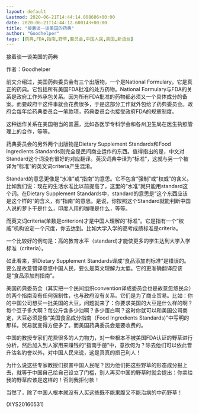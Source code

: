 ```yaml
---
layout: default
Lastmod: 2020-06-21T14:44:14.808606+00:00
date: 2020-06-21T14:44:12.600143+00:00
title: "接着谈一谈美国的药典"
author: "Goodhelper"
tags: [药典,FDA,指南,野草,委员会,中国人民,美国,新语丝]
---
```


接着谈一谈美国的药典

作者：Goodhelper

前文介绍过，美国药典委员会有三个出版物，一个是National Formulary。它是真正的药典。它包括所有美国FDA批准的处方药物。National Formulary与FDA的关系是政府工作外承包关系。因为所有FDA批准的药物都必须又一个具体成分的备案。而要政府干这件事就会花费很多，于是这部分工作就外包给了药典委员会。政府会每年给药典委员会一笔款项，药典委员会也接受政府FDA的规章制度。

这种运作关系在美国相当的普遍，比如各医学专科学会和各州卫生局在医生执照管理上的合作，等等。

药典委员会的另外两个出版物是Dietary Supplement Standards和Food Ingredients Standards则完全是民间商业运作的东西。值得指出的是，中文对Standard这个词没有很好的对应翻译。英汉词典中译为“标准”，这就与另一个被译为“标准”的英文词criteria产生混淆。

Standard的意思更像是“水准”或“指南”的意思。它不包含“强制”或“权威”的含义。比如我们说：现在的生活水准比以前提高了，这里的“水准”就只能用standard这个词。在Dietary Supplement Standards中，standard的意思是“这个东西应该是这个样的”的含义，有“指南”的意思。是说，你按照这个Standard就能判断中国人说的萝卜干是什么，印度人用的咖喱是什么，等等。

而英文词criteria(单数是criterion)才是中国人理解的“标准”。它是指有一个“权威”机构设定一个尺度，你去达到。比如大学入学的高考成绩标准是criteria。

一个比较好的例句是：高的教育水平（standard)才能使更多的学生达到大学入学标准（criteria）。

如此看来，把Dietary Supplement Standards译成“食品添加剂标准”是错误的。要么是故意错译忽悠中国人民，要么是英文理解力太低。它的更准确翻译应该是“食品添加剂指南”。

美国药典委员会（其实把一个民间组织convention译成委员会也是故意忽悠民众）的两个指南没有任何强制性，也与政府没有关系。它们是为了商业贸易。比如：你的中国公司想买一批美国的大豆，问题就来了：你要求美国的大豆是什么样的啊？每个豆子多大啊？每公斤含多少油啊？多少蛋白啊？这时你就可以和美国公司商定，大豆必须是像“美国食品成分指南（Food Ingredients Standards)”中写明的那样。贸易就变得方便多了。而美国药典委员会是要收费的。

中国的教授专家们花费很多的人力物力，对一些根本不被美国FDA认证的野草进行分析，然后加入到人家用来赚钱的“指南手册”中，意欲何为？除去他们可以依此晋升沽名钓誉以外，对中国人民来说，这是真真的损己利人！

为什么说这些专家教授们损害中国人民呢？因为他们把这些野草的形态成分报上去，就等于中国自己给自己设立了门槛，别人再买中国的野草时就会提出：你卖给我的野草应该是这样的！否则我拒付款！

当然了，除了中国人根本就没有人买这些既不能果腹又不能治病的中药野草！

(XYS20160531)

